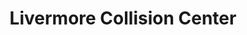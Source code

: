 ---
title: "Livermore Collision Center"
url: /livermore/livermore-collision-center/
shop: Autowerkstatt
---